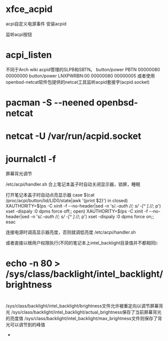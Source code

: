 #  xfce_acpid
acpi自定义电源事件
安装acpid

监听acpi按钮
# acpi_listen
不同于Arch wiki acpid管理的SLPB和SBTN。
button/power PBTN 00000080 00000000
button/power LNXPWRBN:00 00000080 00000005
或者使用openbsd-netcat软件包提供的netcat工具监听acpid套接字(acpid.socket)
# pacman -S --neened openbsd-netcat
# netcat -U /var/run/acpid.socket

# journalctl -f

屏幕背光调节

/etc/acpi/handler.sh
合上笔记本盖子时自动关闭显示器，锁屏，睡眠

打开笔记本盖子时自动点亮显示器
case $(cat /proc/acpi/button/lid/LID0/state|awk '{print $2}') in
 closed) XAUTHORITY=$(ps -C xinit -f --no-header|sed -n 's/.*-auth //; s/ -[^ ].*//; p') xset -dispaly :0 dpms force off;;
 open) XAUTHORITY=$(ps -C xinit -f --no-header|sed -n 's/.*-auth //; s/ -[^ ].*//; p') xset -dispaly :0 dpms force on;;
 esac

连接电源时调高显示器亮度，否则就调低亮度
/etc/acpi/handler.sh

或者直接以根用户权限执行(不同的笔记本上intel_backlight目录值并不都相同):
# echo -n 80 > /sys/class/backlight/intel_backlight/brightness 
#
/sys/class/backlight/intel_backlight/brightness文件允许被重定向以调节屏幕背光
/sys/class/backlight/intel_backlight/actual_brightness保存了当前屏幕背光的亮度值
/sys/class/backlight/intel_backlight/max_brightness文件则保存了背光可以调节到的峰值

[acpid]: https://wiki.archlinux.org/index.php/Acpid_(%E7%AE%80%E4%BD%93%E4%B8%AD%E6%96%87)
+ [ACPI modules (简体中文) - ArchWiki]: https://wiki.archlinux.org/index.php/ACPI_modules_(%E7%AE%80%E4%BD%93%E4%B8%AD%E6%96%87)
